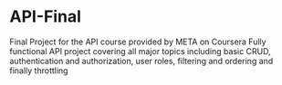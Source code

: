 # API-Final
Final Project for the API course provided by META on Coursera
Fully functional API project covering all major topics including basic CRUD, authentication and authorization, user roles, filtering and ordering and finally throttling
